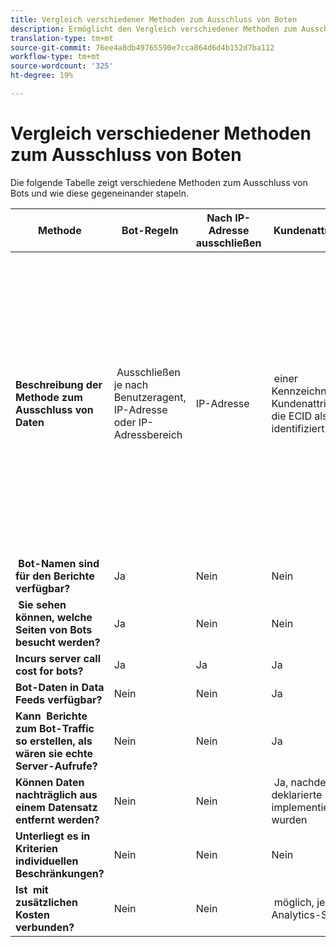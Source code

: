 ```yaml
---
title: Vergleich verschiedener Methoden zum Ausschluss von Boten
description: Ermöglicht den Vergleich verschiedener Methoden zum Ausschluss von Bots.
translation-type: tm+mt
source-git-commit: 76ee4a8db49765590e7cca864d6d4b152d7ba112
workflow-type: tm+mt
source-wordcount: '325'
ht-degree: 19%

---
```



# Vergleich verschiedener Methoden zum Ausschluss von Boten

Die folgende Tabelle zeigt verschiedene Methoden zum Ausschluss von Bots und wie diese gegeneinander stapeln.

| Methode | Bot-Regeln | Nach IP-Adresse ausschließen  | Kundenattribute | Segmentierung | Bewertung durch Dritte + Segmentierung | Unterdrücken der &#x200B; für Bots zur Laufzeit | Benutzerspezifische DB VISTA-Regel |
| --- | --- | --- | --- | --- | --- | --- | --- |
| **Beschreibung der Methode zum Ausschluss von Daten** | &#x200B; Ausschließen je nach Benutzeragent, IP-Adresse oder IP-Adressbereich | IP-Adresse | &#x200B; einer Kennzeichnung in Kundenattributen, die ECID als Bot identifiziert | &#x200B; Kriterien in einem Analytics-Segment, das bekannte Bots basierend auf dem Bot-Verhalten identifiziert | &#x200B; einem Drittanbieter wie z. B. [Perimeter X](https://www.perimeterx.com) oder [Akamai Bot Manager](https://www.akamai.com/us/en/products/security/bot-manager.jsp) weist jeder Ansicht eine Bewertung zu, wie wahrscheinlich ein Bot sein soll. Die Bewertung wird an Analytics gesendet und Segmente können verwendet werden, um Daten basierend auf dem Ergebnis auszufiltern. | &#x200B; clientseitige Logik verhindert, dass der Analytics-Server-Aufruf für Bots ausgeführt wird. | &#x200B; Eine VISTA-Regel verschiebt Traffic von Bots, die bestimmte Kriterien erfüllen, in eine separate Report Suite. |
| **&#x200B; Bot-Namen sind für den Berichte verfügbar?** | Ja | Nein | Nein | Nein | Nein | Nein | Ja |
| **&#x200B; Sie sehen können, welche Seiten von Bots besucht werden?** | Ja | Nein | Nein | Nein | Ja | Nein | Ja |
| &#x200B;**Incurs server call cost for bots?** | Ja | Ja | Ja | Ja | Ja | Nein | Ja |
| **Bot-Daten in Data Feeds verfügbar?** | Nein | Nein | Ja | Ja | Ja | Nein | Ja |
| **Kann &#x200B; Berichte zum Bot-Traffic so erstellen, als wären sie echte Server-Aufrufe?** | Nein | Nein | Ja | Ja | Ja | Ja | Nein |
| **Können Daten nachträglich aus einem Datensatz entfernt werden?** | Nein | Nein | &#x200B; Ja, nachdem deklarierte IDs implementiert wurden | Ja | Ja, sobald Ergebnisse implementiert sind | Nein | Nein |
| **Unterliegt es in Kriterien individuellen Beschränkungen?** | Nein | Nein | Nein | Ja | Nein | Nein | Nein |
| **Ist &#x200B; mit zusätzlichen Kosten verbunden?** | Nein | Nein | &#x200B; möglich, je nach Analytics-SKU | Nein | Ja | Nein | &#x200B; Ja - Kosten für die Implementierung und Pflege einer VISTA-Regel |
